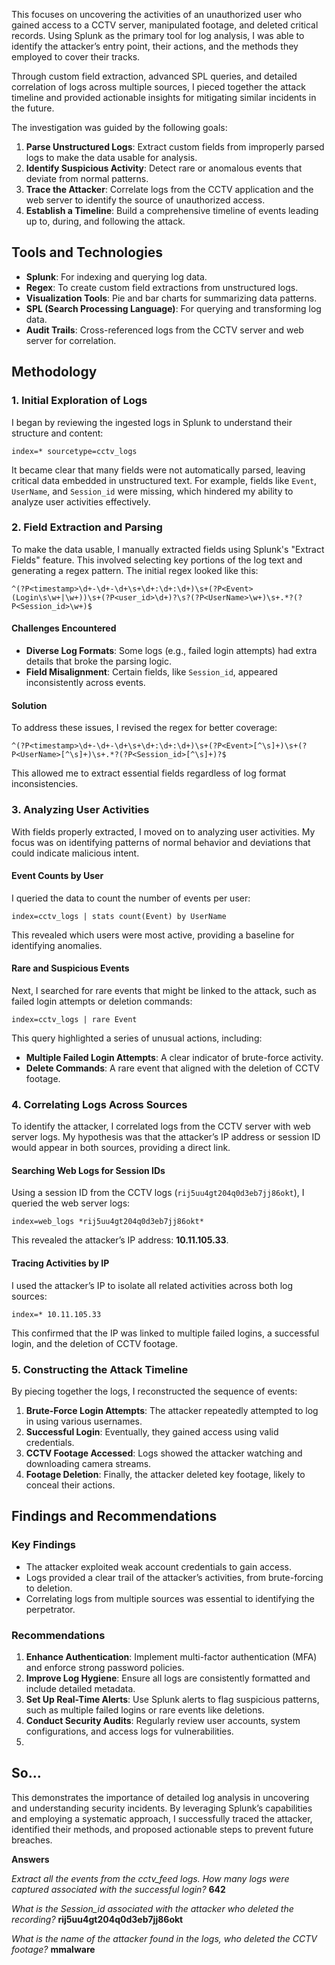 This focuses on uncovering the activities of an unauthorized user who gained access to a CCTV server, manipulated footage, and deleted critical records. Using Splunk as the primary tool for log analysis, I was able to identify the attacker’s entry point, their actions, and the methods they employed to cover their tracks.

Through custom field extraction, advanced SPL queries, and detailed correlation of logs across multiple sources, I pieced together the attack timeline and provided actionable insights for mitigating similar incidents in the future.

The investigation was guided by the following goals:

1. **Parse Unstructured Logs**: Extract custom fields from improperly parsed logs to make the data usable for analysis.
2. **Identify Suspicious Activity**: Detect rare or anomalous events that deviate from normal patterns.
3. **Trace the Attacker**: Correlate logs from the CCTV application and the web server to identify the source of unauthorized access.
4. **Establish a Timeline**: Build a comprehensive timeline of events leading up to, during, and following the attack.


## Tools and Technologies

- **Splunk**: For indexing and querying log data.
- **Regex**: To create custom field extractions from unstructured logs.
- **Visualization Tools**: Pie and bar charts for summarizing data patterns.
- **SPL (Search Processing Language)**: For querying and transforming log data.
- **Audit Trails**: Cross-referenced logs from the CCTV server and web server for correlation.


## Methodology

### 1. **Initial Exploration of Logs**

I began by reviewing the ingested logs in Splunk to understand their structure and content:

```spl
index=* sourcetype=cctv_logs
```

It became clear that many fields were not automatically parsed, leaving critical data embedded in unstructured text. For example, fields like `Event`, `UserName`, and `Session_id` were missing, which hindered my ability to analyze user activities effectively.


### 2. **Field Extraction and Parsing**

To make the data usable, I manually extracted fields using Splunk's "Extract Fields" feature. This involved selecting key portions of the log text and generating a regex pattern. The initial regex looked like this:

```regex
^(?P<timestamp>\d+-\d+-\d+\s+\d+:\d+:\d+)\s+(?P<Event>(Login\s\w+|\w+))\s+(?P<user_id>\d+)?\s?(?P<UserName>\w+)\s+.*?(?P<Session_id>\w+)$
```

#### Challenges Encountered
- **Diverse Log Formats**: Some logs (e.g., failed login attempts) had extra details that broke the parsing logic.
- **Field Misalignment**: Certain fields, like `Session_id`, appeared inconsistently across events.

#### Solution
To address these issues, I revised the regex for better coverage:

```regex
^(?P<timestamp>\d+-\d+-\d+\s+\d+:\d+:\d+)\s+(?P<Event>[^\s]+)\s+(?P<UserName>[^\s]+)\s+.*?(?P<Session_id>[^\s]+)?$
```

This allowed me to extract essential fields regardless of log format inconsistencies.

### 3. **Analyzing User Activities**

With fields properly extracted, I moved on to analyzing user activities. My focus was on identifying patterns of normal behavior and deviations that could indicate malicious intent.

#### Event Counts by User
I queried the data to count the number of events per user:

```spl
index=cctv_logs | stats count(Event) by UserName
```

This revealed which users were most active, providing a baseline for identifying anomalies.

#### Rare and Suspicious Events
Next, I searched for rare events that might be linked to the attack, such as failed login attempts or deletion commands:

```spl
index=cctv_logs | rare Event
```

This query highlighted a series of unusual actions, including:
- **Multiple Failed Login Attempts**: A clear indicator of brute-force activity.
- **Delete Commands**: A rare event that aligned with the deletion of CCTV footage.

### 4. **Correlating Logs Across Sources**

To identify the attacker, I correlated logs from the CCTV server with web server logs. My hypothesis was that the attacker’s IP address or session ID would appear in both sources, providing a direct link.

#### Searching Web Logs for Session IDs
Using a session ID from the CCTV logs (`rij5uu4gt204q0d3eb7jj86okt`), I queried the web server logs:

```spl
index=web_logs *rij5uu4gt204q0d3eb7jj86okt*
```

This revealed the attacker’s IP address: **10.11.105.33**.

#### Tracing Activities by IP
I used the attacker’s IP to isolate all related activities across both log sources:

```spl
index=* 10.11.105.33
```

This confirmed that the IP was linked to multiple failed logins, a successful login, and the deletion of CCTV footage.


### 5. **Constructing the Attack Timeline**

By piecing together the logs, I reconstructed the sequence of events:

1. **Brute-Force Login Attempts**: The attacker repeatedly attempted to log in using various usernames.
2. **Successful Login**: Eventually, they gained access using valid credentials.
3. **CCTV Footage Accessed**: Logs showed the attacker watching and downloading camera streams.
4. **Footage Deletion**: Finally, the attacker deleted key footage, likely to conceal their actions.

## Findings and Recommendations

### Key Findings
- The attacker exploited weak account credentials to gain access.
- Logs provided a clear trail of the attacker’s activities, from brute-forcing to deletion.
- Correlating logs from multiple sources was essential to identifying the perpetrator.

### Recommendations
1. **Enhance Authentication**: Implement multi-factor authentication (MFA) and enforce strong password policies.
2. **Improve Log Hygiene**: Ensure all logs are consistently formatted and include detailed metadata.
3. **Set Up Real-Time Alerts**: Use Splunk alerts to flag suspicious patterns, such as multiple failed logins or rare events like deletions.
4. **Conduct Security Audits**: Regularly review user accounts, system configurations, and access logs for vulnerabilities.
5. 
## So...

This demonstrates the importance of detailed log analysis in uncovering and understanding security incidents. By leveraging Splunk’s capabilities and employing a systematic approach, I successfully traced the attacker, identified their methods, and proposed actionable steps to prevent future breaches.

**Answers**

*Extract all the events from the cctv_feed logs. How many logs were captured associated with the successful login?* **642**
 
*What is the Session_id associated with the attacker who deleted the recording?* **rij5uu4gt204q0d3eb7jj86okt**
 
*What is the name of the attacker found in the logs, who deleted the CCTV footage?* **mmalware**
